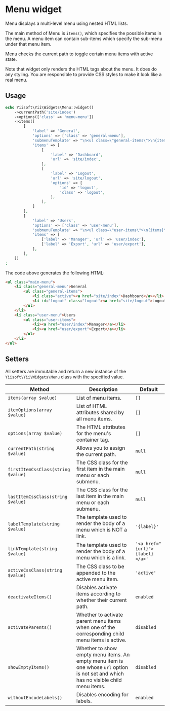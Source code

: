 # Menu widget

Menu displays a multi-level menu using nested HTML lists.

The main method of Menu is `items()`, which specifies the possible items in the menu.
A menu item can contain sub-items which specify the sub-menu under that menu item.

Menu checks the current path to toggle certain menu items with active state.

Note that widget only renders the HTML tags about the menu. It does do any styling.
You are responsible to provide CSS styles to make it look like a real menu.

## Usage

```php
echo Yiisoft\Yii\Widgets\Menu::widget()
    ->currentPath('site/index')
    ->options(['class' => 'menu-menu'])
    ->items([
        [
            'label' => 'General',
            'options' => ['class' => 'general-menu'],
            'submenuTemplate' => "\n<ul class=\"general-items\">\n{items}\n</ul>\n",
            'items' => [
                [
                    'label' => 'Dashboard',
                    'url' => 'site/index',
                ],
                [
                    'label' => 'Logout',
                    'url' => 'site/logout',
                    'options' => [
                        'id' => 'logout',
                        'class' => 'logout',
                    ],
                ],
            ]
        ],
        [
            'label' => 'Users',
            'options' => ['class' => 'user-menu'],
            'submenuTemplate' => "\n<ul class=\"user-items\">\n{items}\n</ul>\n",
            'items' => [
                ['label' => 'Manager', 'url' => 'user/index'],
                ['label' => 'Export', 'url' => 'user/export'],
            ],
        ],
    ])
;
```

The code above generates the following HTML:

```html
<ul class="main-menu">
    <li class="general-menu">General
        <ul class="general-items">
            <li class="active"><a href="site/index">Dashboard</a></li>
            <li id="logout" class="logout"><a href="site/logout">Logout</a></li>
        </ul>
    </li>
    <li class="user-menu">Users
        <ul class="user-items">
            <li><a href="user/index">Manager</a></li>
            <li><a href="user/export">Export</a></li>
        </ul>
    </li>
</ul>
```

## Setters

All setters are immutable and return a new instance of the `Yiisoft\Yii\Widgets\Menu` class with the specified value.

Method | Description | Default
-------|-------------|---------
`items(array $value)` | List of menu items. | `[]`
`itemOptions(array $value)` | List of HTML attributes shared by all menu items. | `[]`
`options(array $value)` | The HTML attributes for the menu's container tag. | `[]`
`currentPath(string $value)` | Allows you to assign the current path. | `null`
`firstItemCssClass(string $value)` | The CSS class for the first item in the main menu or each submenu. | `null`
`lastItemCssClass(string $value)` | The CSS class for the last item in the main menu or each submenu. | `null`
`labelTemplate(string $value)`| The template used to render the body of a menu which is NOT a link. | `'{label}'`
`linkTemplate(string $value)` | The template used to render the body of a menu which is a link. | `'<a href="{url}">{label}</a>'`
`activeCssClass(string $value)` | The CSS class to be appended to the active menu item. | `'active'`
`deactivateItems()` | Disables activate items according to whether their current path. | `enabled`
`activateParents()` | Whether to activate parent menu items when one of the corresponding child menu items is active. | `disabled`
`showEmptyItems()` | Whether to show empty menu items. An empty menu item is one whose `url` option is not set and which has no visible child menu items. | `disabled`
`withoutEncodeLabels()` | Disables encoding for labels. | `enabled`
